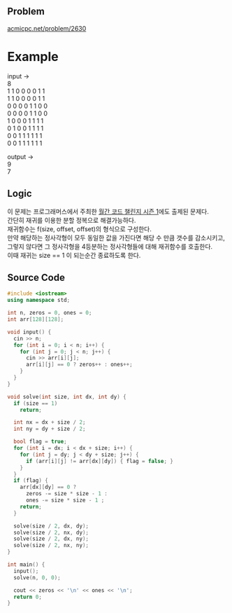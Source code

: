 ## Problem
[acmicpc.net/problem/2630]   
   
# Example
input ->   
8   
1 1 0 0 0 0 1 1   
1 1 0 0 0 0 1 1   
0 0 0 0 1 1 0 0   
0 0 0 0 1 1 0 0   
1 0 0 0 1 1 1 1   
0 1 0 0 1 1 1 1   
0 0 1 1 1 1 1 1   
0 0 1 1 1 1 1 1   
   
output ->   
9   
7   
   
## Logic
이 문제는 프로그래머스에서 주최한 [월간 코드 챌린지 시즌 1]에도 출제된 문제다.   
간단히 재귀를 이용한 분할 정복으로 해결가능하다.   
재귀함수는 f(size, offset, offset)의 형식으로 구성한다.   
만약 해당하는 정사각형이 모두 동일한 값을 가진다면 해당 수 만큼 갯수를 감소시키고,   
그렇지 않다면 그 정사각형을 4등분하는 정사각형들에 대해 재귀함수를 호출한다.   
이때 재귀는 size == 1 이 되는순간 종료하도록 한다.   

## Source Code
``` cpp
#include <iostream>
using namespace std;

int n, zeros = 0, ones = 0;
int arr[128][128];

void input() {
  cin >> n;
  for (int i = 0; i < n; i++) {
    for (int j = 0; j < n; j++) {
      cin >> arr[i][j];
      arr[i][j] == 0 ? zeros++ : ones++;
    }
  }
}

void solve(int size, int dx, int dy) {
  if (size == 1)
    return;

  int nx = dx + size / 2;
  int ny = dy + size / 2;

  bool flag = true;
  for (int i = dx; i < dx + size; i++) {
    for (int j = dy; j < dy + size; j++) {
      if (arr[i][j] != arr[dx][dy]) { flag = false; }
    }
  }
  if (flag) {
    arr[dx][dy] == 0 ?
      zeros -= size * size - 1 :
      ones -= size * size - 1 ;
    return;
  }

  solve(size / 2, dx, dy);
  solve(size / 2, nx, dy);
  solve(size / 2, dx, ny);
  solve(size / 2, nx, ny);
}

int main() {
  input();
  solve(n, 0, 0);

  cout << zeros << '\n' << ones << '\n';
  return 0;
}

```

[acmicpc.net/problem/2630]: https://www.acmicpc.net/problem/2630
[월간 코드 챌린지 시즌 1]: https://programmers.co.kr/learn/courses/30/lessons/68936

